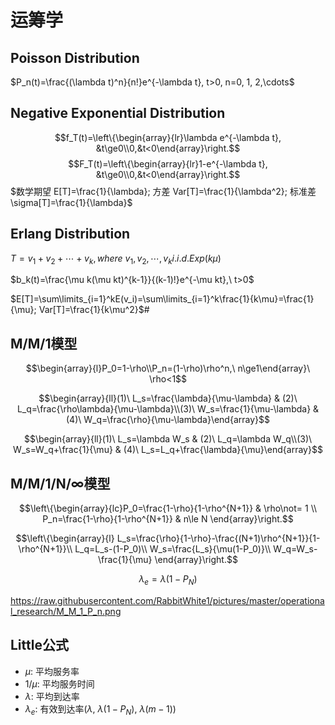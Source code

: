 # 运筹学

## Poisson Distribution

$P_n(t)=\frac{(\lambda t)^n}{n!}e^{-\lambda t}, t>0, n=0, 1, 2,\cdots$

## Negative Exponential Distribution

$$f_T(t)=\left\{\begin{array}{lr}\lambda e^{-\lambda t}, &t\ge0\\0,&t<0\end{array}\right.$$
$$F_T(t)=\left\{\begin{array}{lr}1-e^{-\lambda t}, &t\ge0\\0,&t<0\end{array}\right.$$
$数学期望 E[T]=\frac{1}{\lambda}; 方差 Var[T]=\frac{1}{\lambda^2}; 标准差\sigma[T]=\frac{1}{\lambda}$

## Erlang Distribution

$T=v_1+v_2+\cdots+v_k, where\ v_1, v_2, \cdots, v_k i.i.d. Exp(k\mu)$

$b_k(t)=\frac{\mu k(\mu kt)^{k-1}}{(k-1)!}e^{-\mu kt},\ t>0$

$E[T]=\sum\limits_{i=1}^kE(v_i)=\sum\limits_{i=1}^k\frac{1}{k\mu}=\frac{1}{\mu}; Var[T]=\frac{1}{k\mu^2}$#

## M/M/1模型

$$\begin{array}{l}P_0=1-\rho\\P_n=(1-\rho)\rho^n,\ n\ge1\end{array}\ \rho<1$$

$$\begin{array}{ll}(1)\ L_s=\frac{\lambda}{\mu-\lambda} & (2)\ L_q=\frac{\rho\lambda}{\mu-\lambda}\\(3)\ W_s=\frac{1}{\mu-\lambda} & (4)\ W_q=\frac{\rho}{\mu-\lambda}\end{array}$$

$$\begin{array}{ll}(1)\ L_s=\lambda W_s & (2)\ L_q=\lambda W_q\\(3)\ W_s=W_q+\frac{1}{\mu} & (4)\ L_s=L_q+\frac{\lambda}{\mu}\end{array}$$

## M/M/1/N/$\infty$模型

$$\left\{\begin{array}{lc}P_0=\frac{1-\rho}{1-\rho^{N+1}} & \rho\not= 1 \\ P_n=\frac{1-\rho}{1-\rho^{N+1}} & n\le N \end{array}\right.$$

$$\left\{\begin{array}{l}
L_s=\frac{\rho}{1-\rho}-\frac{(N+1)\rho^{N+1}}{1-\rho^{N+1}}\\
L_q=L_s-(1-P_0)\\
W_s=\frac{L_s}{\mu(1-P_0)}\\
W_q=W_s-\frac{1}{\mu}
\end{array}\right.$$

$$\lambda_e=\lambda(1-P_N)$$

https://raw.githubusercontent.com/RabbitWhite1/pictures/master/operational_research/M_M_1_P_n.png

## Little公式

- $\mu$: 平均服务率
- $1/\mu$: 平均服务时间
- $\lambda$: 平均到达率
- $\lambda_e$: 有效到达率($\lambda,\ \lambda(1-P_N),\ \lambda(m-1))$
$$$$